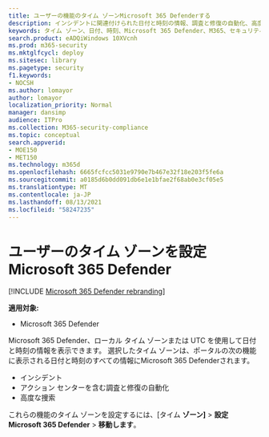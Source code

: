 ```yaml
---
title: ユーザーの機能のタイム ゾーンMicrosoft 365 Defenderする
description: インシデントに関連付けられた日付と時刻の情報、調査と修復の自動化、高度な検索のタイムゾーンを選択する方法について説明します
keywords: タイム ゾーン、日付、時刻、Microsoft 365 Defender、M365、セキュリティ、インシデント、自動調査と対応、AIR、高度な狩猟
search.product: eADQiWindows 10XVcnh
ms.prod: m365-security
ms.mktglfcycl: deploy
ms.sitesec: library
ms.pagetype: security
f1.keywords:
- NOCSH
ms.author: lomayor
author: lomayor
localization_priority: Normal
manager: dansimp
audience: ITPro
ms.collection: M365-security-compliance
ms.topic: conceptual
search.appverid:
- MOE150
- MET150
ms.technology: m365d
ms.openlocfilehash: 6665fcfcc5031e9790e7b467e32f18e203f5fe6a
ms.sourcegitcommit: a0185d6b0dd091db6e1e1bfae2f68ab0e3cf05e5
ms.translationtype: MT
ms.contentlocale: ja-JP
ms.lasthandoff: 08/13/2021
ms.locfileid: "58247235"
---
```

# <a name="set-the-time-zone-for-microsoft-365-defender"></a>ユーザーのタイム ゾーンを設定Microsoft 365 Defender

[!INCLUDE [Microsoft 365 Defender rebranding](../includes/microsoft-defender.md)]


**適用対象:**
- Microsoft 365 Defender



Microsoft 365 Defender、ローカル タイム ゾーンまたは UTC を使用して日付と時刻の情報を表示できます。 選択したタイム ゾーンは、ポータルの次の機能に表示される日付と時刻のすべての情報にMicrosoft 365 Defenderされます。
- インシデント
- アクション センターを含む調査と修復の自動化
- 高度な捜索

これらの機能のタイム ゾーンを設定するには、[タイム **ゾーン]**  >  **設定Microsoft 365 Defender**  >  **移動します**。
